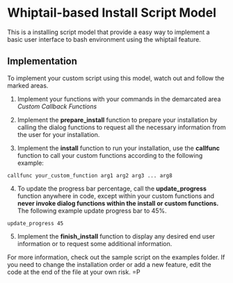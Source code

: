 # Whiptail-based Install Script Model

This is a installing script model that provide a easy way to implement a basic user interface to bash environment using the whiptail feature.

## Implementation

To implement your custom script using this model, watch out and follow the marked areas.

1. Implement your functions with your commands in the demarcated area _Custom Callback Functions_

2. Implement the **prepare_install** function to prepare your installation by calling the dialog functions to request all the necessary information from the user for your installation.

3. Implement the **install** function to run your installation, use the **callfunc** function to call your custom functions according to the following example:

```
callfunc your_custom_function arg1 arg2 arg3 ... arg8
```

4. To update the progress bar percentage, call the **update_progress** function anywhere in code, except within your custom functions and **never invoke dialog functions within the install or custom functions.** The following example update progress bar to 45%.

```
update_progress 45
```

5. Implement the **finish_install** function to display any desired end user information or to request some additional information.

For more information, check out the sample script on the examples folder. If you need to change the installation order or add a new feature, edit the code at the end of the file at your own risk. =P
